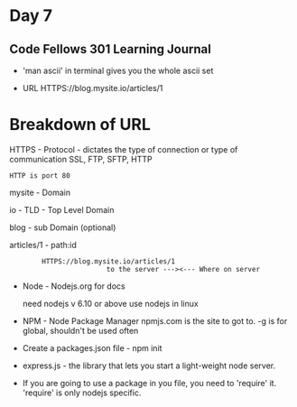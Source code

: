 # Day 7
## Code Fellows 301 Learning Journal

* 'man ascii' in terminal gives you the whole ascii set

* URL
	HTTPS://blog.mysite.io/articles/1
# Breakdown of URL

HTTPS - Protocol - dictates the type of connection or type of communication
	SSL, FTP, SFTP, HTTP

	HTTP is port 80

mysite - Domain

io - TLD - Top Level Domain

blog - sub Domain (optional)

articles/1 - path:id 

			HTTPS://blog.mysite.io/articles/1
                            to the server ---><--- Where on server

* Node - Nodejs.org for docs

	need nodejs v 6.10 or above
	use nodejs in linux
	

* NPM - Node Package Manager
	npmjs.com is the site to got to.
	-g is for global, shouldn't be used often

* Create a packages.json file - npm init

* express.js - the library that lets you start a light-weight node server.

* If you are going to use a package in you file, you need to 'require' it.
	'require' is only nodejs specific.

